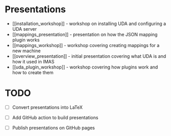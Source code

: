 # Presentations

- [[installation_workshop]] - workshop on installing UDA and configuring a UDA server
- [[mappings_presentation]] - presentation on how the JSON mapping plugin works
- [[mappings_workshop]] - workshop covering creating mappings for a new machine
- [[overview_presentation]] - initial presentation covering what UDA is and how it used in IMAS
- [[uda_plugin_workshop]] - workshop covering how plugins work and how to create them
# TODO

- [ ] Convert presentations into LaTeX
- [ ] Add GitHub action to build presentations
- [ ] Publish presentations on GitHub pages

